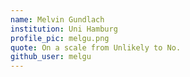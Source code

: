 ```yaml
---
name: Melvin Gundlach
institution: Uni Hamburg
profile_pic: melgu.png
quote: On a scale from Unlikely to No.
github_user: melgu
---
```

